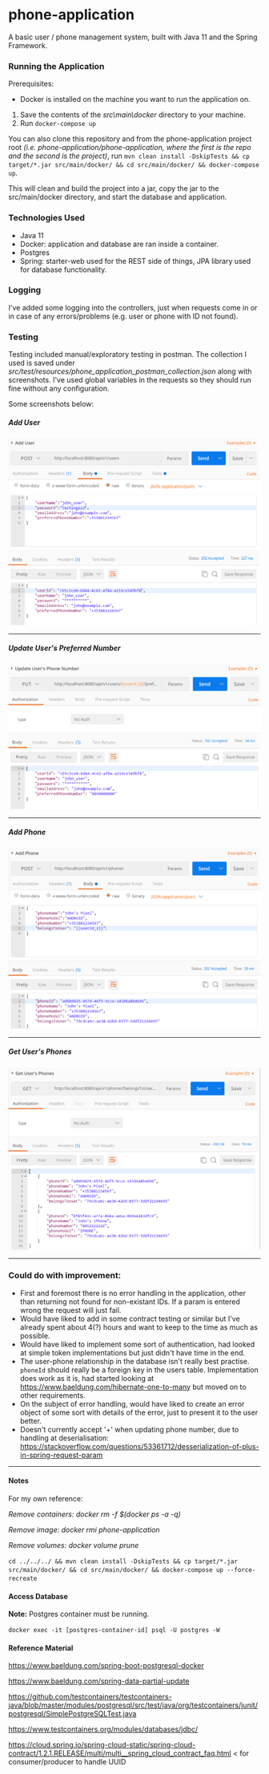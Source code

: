 # phone-application
A basic user / phone management system, built with Java 11 and the Spring Framework.

### Running the Application

Prerequisites:
* Docker is installed on the machine you want to run the application on.

1. Save the contents of the *src\main\docker* directory to your machine.
2. Run `docker-compose up`

You can also clone this repository and from the phone-application project root *(i.e. phone-application/phone-application, where the first is the repo and the second is the project)*, run `mvn clean install -DskipTests && cp target/*.jar src/main/docker/ && cd src/main/docker/ && docker-compose up`.

This will clean and build the project into a jar, copy the jar to the src/main/docker directory, and start the database and application.

### Technologies Used

* Java 11
* Docker: application and database are ran inside a container.
* Postgres
* Spring: starter-web used for the REST side of things, JPA library used for database functionality.

### Logging

I've added some logging into the controllers, just when requests come in or in case of any errors/problems (e.g. user or phone with ID not found).

### Testing

Testing included manual/exploratory testing in postman. The collection I used is saved under *src/test/resources/phone_application_postman_collection.json* along with screenshots. I've used global variables in the requests so they should run fine without any configuration.

Some screenshots below:

##### Add User
![Add User](phone-application/src/test/resources/postman_screenshots/01_add_user0.png)

---

##### Update User's Preferred Number
![Update User Number](phone-application/src/test/resources/postman_screenshots/05_update_number.png)

---

##### Add Phone
![Add Phone](phone-application/src/test/resources/postman_screenshots/07_add_phone0.png)

---

##### Get User's Phones
![Get User's Phones](phone-application/src/test/resources/postman_screenshots/09_get_users_phones.png)

---

### Could do with improvement:

* First and foremost there is no error handling in the application, other than returning not found for non-existant IDs. If a param is entered wrong the request will just fail.
* Would have liked to add in some contract testing or similar but I've already spent about 4(?) hours and want to keep to the time as much as possible.
* Would have liked to implement some sort of authentication, had looked at simple token implementations but just didn't have time in the end.
* The user-phone relationship in the database isn't really best practise. `phoneId` should really be a foreign key in the users table. Implementation does work as it is, had started looking at https://www.baeldung.com/hibernate-one-to-many but moved on to other requirements.
* On the subject of error handling, would have liked to create an error object of some sort with details of the error, just to present it to the user better.
* Doesn't currently accept '+' when updating phone number, due to handling at deserialisation: https://stackoverflow.com/questions/53361712/desserialization-of-plus-in-spring-request-param


---

#### Notes
For my own reference:

*Remove containers: docker rm -f $(docker ps -a -q)*

*Remove image: docker rmi phone-application*

*Remove volumes: docker volume prune*

`cd ../../../ && mvn clean install -DskipTests && cp target/*.jar src/main/docker/ && cd src/main/docker/ && docker-compose up --force-recreate`

#### Access Database
**Note:** Postgres container must be running.

`docker exec -it [postgres-container-id] psql -U postgres -W`


#### Reference Material

https://www.baeldung.com/spring-boot-postgresql-docker

https://www.baeldung.com/spring-data-partial-update

https://github.com/testcontainers/testcontainers-java/blob/master/modules/postgresql/src/test/java/org/testcontainers/junit/postgresql/SimplePostgreSQLTest.java

https://www.testcontainers.org/modules/databases/jdbc/

https://cloud.spring.io/spring-cloud-static/spring-cloud-contract/1.2.1.RELEASE/multi/multi__spring_cloud_contract_faq.html < for consumer/producer to handle UUID